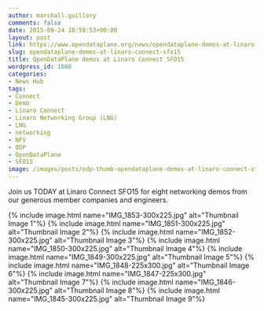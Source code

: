 ```yaml
---
author: marshall.guillory
comments: false
date: 2015-09-24 18:59:53+00:00
layout: post
link: https://www.opendataplane.org/news/opendataplane-demos-at-linaro-connect-sfo15/
slug: opendataplane-demos-at-linaro-connect-sfo15
title: OpenDataPlane demos at Linaro Connect SFO15
wordpress_id: 1688
categories:
- News Hub
tags:
- Connect
- Demo
- Linaro Connect
- Linaro Networking Group (LNG)
- LNG
- networking
- NFV
- ODP
- OpenDataPlane
- SFO15
image: /images/posts/odp-thumb-opendataplane-demos-at-linaro-connect-sfo15.jpg
---
```


Join us TODAY at Linaro Connect SFO15 for eight networking demos from our generous member companies and engineers.


{% include image.html name="IMG_1853-300x225.jpg" alt="Thumbnail Image 1"%}
{% include image.html name="IMG_1851-300x225.jpg" alt="Thumbnail Image 2"%}
{% include image.html name="IMG_1852-300x225.jpg" alt="Thumbnail Image 3"%}
{% include image.html name="IMG_1850-300x225.jpg" alt="Thumbnail Image 4"%}
{% include image.html name="IMG_1849-300x225.jpg" alt="Thumbnail Image 5"%}
{% include image.html name="IMG_1848-225x300.jpg" alt="Thumbnail Image 6"%}
{% include image.html name="IMG_1847-225x300.jpg" alt="Thumbnail Image 7"%}
{% include image.html name="IMG_1846-300x225.jpg" alt="Thumbnail Image 8"%}
{% include image.html name="IMG_1845-300x225.jpg" alt="Thumbnail Image 9"%}

